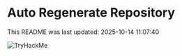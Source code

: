 # Auto Regenerate Repository

This README was last updated: 2025-10-14 11:07:40

 ![TryHackMe](https://tryhackme.com/badge/533634)